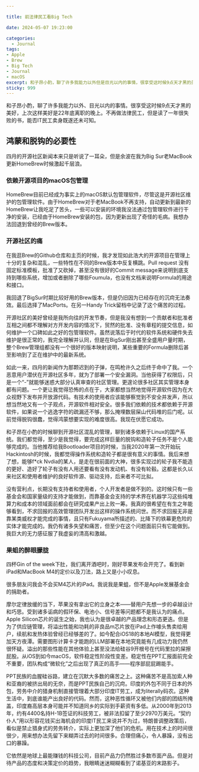```yaml
---

title: 前法律民工看Big Tech

date: 2024-05-07 19:23:00

categories:
  - Journal
tags: 
- Apple
- Brew
- Big Tech
- Journal
- macOS
excerpt: 和子昂小酌，聊了许多我能力以外但是目光以内的事情，很享受这时候9点天才黑的美好。上次这样美好是22年底离职的晚上，不再做法律民工，但是读了一年很失败的书，能否IT民工卖身既遂还未可知。
sticky: 999
---
```

和子昂小酌，聊了许多我能力以外、目光以内的事情。很享受这时候9点天才黑的美好，上次这样美好是22年底离职的晚上。不再做法律民工，但是读了一年很失败的书，能否IT民工卖身既遂还未可知。
## 鸿蒙和脱钩的必要性
四月的开源社区新闻本来只是听说了一耳朵，但是余波在我为Big Sur老MacBook更新HomeBrew时候激起千层浪。
### 依赖开源项目的macOS包管理
HomeBrew目前已经成为事实上的macOS默认包管理软件，尽管这是开源社区维护的包管理软件。由于HomeBrew对于老MacBook不再支持，自动更新到最新的HomeBrew让我吃足了苦头，一些可以安装的环境我没法通过包管理软件进行干净的安装，已经由于HomeBrew安装的包，因为更新出现了奇怪的毛病。我想办法回退到曾经的Brew版本。
### 开源社区的痛
在我逛Brew的Github仓库和主页的时候，我才发现如此浩大的开源项目在管理上十分的复杂和混乱，一些特性在不同的Brew版本中反复横跳。Pull request 没有固定标准模板，批准了又砍掉，甚至没有很好的Commit message来说明到底支持到哪些系统，增加或者删除了哪些Foumula，也没有文档来说明Formula的用途和接口。

我回退了BigSur时期比较好用的Brew版本，但是仍旧因为已经存在的沉疴无法奏效。最后选择了MacPorts。在另一Handy Trick留档中记录了这个痛苦的过程。

开源社区的美好曾经是我所向往的开发节奏，但是我没有想到一个贡献者和批准者互相之间都不理解对方开发内容的情况下，贸然的批准、没有章程的提交信息，如何维护一个口碑如此之好的包管理软件。虽然说落后于时代的软件系统和硬件失去维护是很正常的，我完全理解并认同，但是在BigSur刚出甚至全盛用户量时期，整个Brew管理组都没有一个很好的版本映射说明，某些重要的Formula删除后甚至影响到了正在维护中的最新系统。

如此一来，四月的新闻作为那颗迟到的子弹，在鸣枪许久之后终于命中了我。一个恶意用户潜伏在开源社区多年，就为了部署一个安全漏洞。当他获得了权限后，只是一个“-”就能够迷惑大部分认真审查的社区管理。更遑论很多社区其实管理本身都有问题。一个更让我觉得恐怖的点在于，大家都想当然地觉得开源软件因为在大众视野下发布并开放源代码。有技术的使用者应该能够察觉到不安全并发声，所以想当然地又有一个子观点，开源软件相对安全。很多我们依赖的技术都依赖于开源软件，如果说一个逃逸字符的疏漏还不够，那么掩埋数层屎山代码堆的后门呢。以前觉得脱钩很蠢，觉得鸿蒙想要实现的难度很高。我现在伏愿它成功。

和子昂在小酌的时候聊到开源社区混乱的管理，聊到诸多依赖于Linux的国产系统。我们都觉得，至少是我觉得，要完成这样巨量的脱钩和造轮子任务不是个人能够完成的。当他推荐给我Bootloader项目的时候，当我2020年第一次开始玩Hackintosh的时候，我都觉得操作系统和造轮子都是很有意义的事情。我后来想了想，能够f*ck Nvdia的某人，是走在很前面的大神，很多实现过的轮子我不能造的更好、造好了轮子有没有人用还要看有没有发动机、有没有轮毂。这都是长久以来社区和使用者维护的良好软件源、驱动支持，后来者不可比拟。

没有营利点，长期没有支持者和使用者，个人开发者是做不到的。这时候只有一些基金会和国家量级的支持才能做到，而靠基金会支持的学术界在机器学习这些纯堆算力和成本的领域面前都会在研究成果产出上败一筹。我真的很希望在有生之年能够看到，不求回报的高效管理团队开发出这样的操作系统问世。而不求回报无非是靠某类威权才能完成的事情，且只有Fukuyama所描述的、比降下的铁幕更危险的实体才能完成的。我仍有诸多失望和痛苦，但至少在这个问题面前只有它能做到。我巨大的无力感征服了我虚妄的清高和激越。

### 果蛆的醉眼朦胧
四杯Gin of the week下肚，我们离开酒吧时，刚好苹果发布会开完了。看到新iPad和MacBook M4的定价以及刀法，路上又是小小叹息。

很多朋友问我会不会买M4芯片的iPad。我说我是果蛆，但不是Apple发展基金会的捐助者。

摩尔定律放缓的当下，苹果没有拿出它的立身之本——替用户先想一步的卓越设计和巧思。受到诸多诟病的假环保、电池小、信号差等问题都不是我认为的痛点。Apple Silicon芯片的诞生之始，我也认为是很卓越的产品理念和形态更迭。但是为了供应链管理，将溢出性能和功耗的非良品m芯片放在iPad上作噱头售卖给用户，续航和发热体验曾经已经够差的了。如今配合iOS18的本地AI模型，我觉得更加天方夜潭。需要图形计算卡才能跑的LLM部署在本地究竟能有几成功力我仍然很怀疑。溢出的那些性能在其他体验上甚至没法给硅谷9开根号在代码里拉的屎擦屁股。从iOS到如今macOS，软件稳定性阶段性变差。稳定性在PPT汇报面前完全不重要，团队构成“微软化”之后出现了真正的高手——程序部屁屁踢能手。

PPT民族的血腥硅谷路，建立在沉默大多数的痛苦之上。这种痛苦不是高加索人种和亚裔的被挤出局的无奈，而是PPT民族自己的沉疴。印度的外包不同于日本的外包，劳务中介的猎身机制直接管理着大部分印度IT劳工，成为literally码农。这种生活中，到底谁能产出良好的代码。然而，这种恶性循环又被他们内部的团结所掩盖，印度裔高层本身可能并不知道同乡的实际到手薪资有多低。从2000年到2013年，约有4400名持H-1B签证的科技劳工，被非法扣留了至少2970万美元。“契约仆人”用以形容花钱买出海机会的印度IT民工来说并不为过，特朗普调整政策后，看似是禁止猎身式的劳务转介，实际上更加深了他们的危机。用在技术上的时间很很少，用来想办法先留下来糊弄过去的时间很多。合理但痛心，令人暴躁，没有出口的暴躁。 

它依然是地球上最能赚钱的科技公司，目前产品力仍然胜过多数市面产品。但是对待产品的态度和决策定价的趋势，我眼睛迷迷糊糊看到了诺基亚的末路影子。
